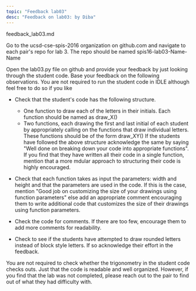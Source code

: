 ```yaml
---
topic: "Feedback lab03"
desc: "Feedback on lab03: by Diba"
---
```


feedback_lab03.md

Go to the ucsd-cse-spis-2016 organization on github.com and navigate to each pair's repo for lab 3. The repo should be named spis16-lab03-Name-Name

Open the lab03.py file on github and provide your feedback by just looking through the student code. Base your feedback on the following observations. You are not required to run the student code in IDLE although feel free to do so if you like

* Check that the student's code has the following structure. 
	* One function to draw each of the letters in their initials. Each function should be named as draw_X()
	* Two functions, each drawing the first and last initial of each student by appropriately calling on the functions that draw individual letters. These functions should be of the form draw_XY()
   If the students have followed the above structure acknowledge the same by saying "Well done on breaking down your code into appropriate functions". If you find that they have written all their code in a single function, mention that a more mdular approach to structuring their code is highly encouraged. 

* Check that each function takes as input the parameters: width and height and that the parameters are used in the code. If this is the case, mention "Good job on customizing the size of your drawings using function parameters" else add an appropriate comment encouraging them to write additional code that customizes the size of their drawings using function parameters.

* Check the code for comments. If there are too few, encourage them to add more comments for readability.

* Check to see if the students have attempted to draw rounded letters instead of block style letters. If so acknowledge their effort in the feedback.

You are not required to check whether the trigonometry in the student code checks outs. Just that the code is readable and well organized. However, if you find that the lab was not completed, please reach out to the pair to find out of what they had difficulty with.




